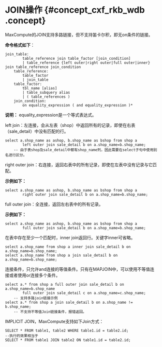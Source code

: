 # JOIN操作 {#concept_cxf_rkb_wdb .concept}

MaxCompute的JOIN支持多路链接，但不支持笛卡尔积，即无on条件的链接。

**命令格式如下**：

```
join_table:
        table_reference join table_factor [join_condition]
        | table_reference {left outer|right outer|full outer|inner} join table_reference join_condition
    table_reference:
        table_factor
        | join_table
    table_factor:
        tbl_name [alias]
        | table_subquery alias
        | ( table_references )
    join_condition:
        on equality_expression ( and equality_expression )*
```

**说明：** equality\_expression是一个等式表达式。

left join：左连接，会从左表（shop）中返回所有的记录，即使在右表（sale\_detail）中没有匹配的行。

```
select a.shop_name as ashop, b.shop_name as bshop from shop a
        left outer join sale_detail b on a.shop_name=b.shop_name;
    -- 由于表shop及sale_detail中都有shop_name列，因此需要在select子句中使用别名进行区分。
```

right outer join：右连接，返回右表中的所有记录，即使在左表中没有记录与它匹配。

**示例如下：**

```
select a.shop_name as ashop, b.shop_name as bshop from shop a
        right outer join sale_detail b on a.shop_name=b.shop_name;
```

full outer join：全连接，返回左右表中的所有记录。

**示例如下：**

```
select a.shop_name as ashop, b.shop_name as bshop from shop a
        full outer join sale_detail b on a.shop_name=b.shop_name;
```

在表中存在至少一个匹配时，inner join返回行。关键字inner可省略。

```
select a.shop_name from shop a inner join sale_detail b on a.shop_name=b.shop_name;
select a.shop_name from shop a join sale_detail b on a.shop_name=b.shop_name;
```

连接条件，只允许and连接的等值条件。只有在MAPJOIN中，可以使用不等值连接或者使用or连接多个条件。

```
select a.* from shop a full outer join sale_detail b on a.shop_name=b.shop_name
        full outer join sale_detail c on a.shop_name=c.shop_name;
    -- 支持多路join链接示例
select a.* from shop a join sale_detail b on a.shop_name != b.shop_name;
    -- 不支持不等值Join链接条件，报错返回。
```

IMPLICIT JOIN，MaxCompute支持如下Join方式：

```
SELECT * FROM table1, table2 WHERE table1.id = table2.id;
--执行的效果相当于
SELECT * FROM table1 JOIN table2 ON table1.id = table2.id;
```

